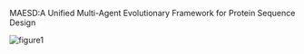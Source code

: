 MAESD:A Unified Multi-Agent Evolutionary Framework for Protein Sequence Design

![figure1](picture)
